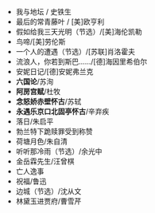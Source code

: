 * 我与地坛 / 史铁生
* 最后的常青藤叶 / [美]欧亨利
* 假如给我三天光明（节选）/[美]海伦凯勒
* 鸟啼/[美]劳伦斯
* 一个人的遭遇（节选）/[苏联]肖洛霍夫
* 流浪人，你若到斯巴……/[德]海因里希伯尔
* 安妮日记/[德]安妮弗兰克
* **六国论**/苏洵
* **阿房宫赋**/杜牧
* **念怒娇赤壁怀古**/苏轼
* **永遇乐京口北固亭怀古**/辛弃疾
* 落日/朱启平
* 勃兰特下跪赎罪受到称赞
* 荷塘月色/朱自清
* 听听那冷雨（节选）/余光中
* 金岳霖先生/汪曾棋
* 亡人逸事
* 祝福/鲁迅
* 边城（节选）/沈从文
* 林黛玉进贾府/曹雪芹